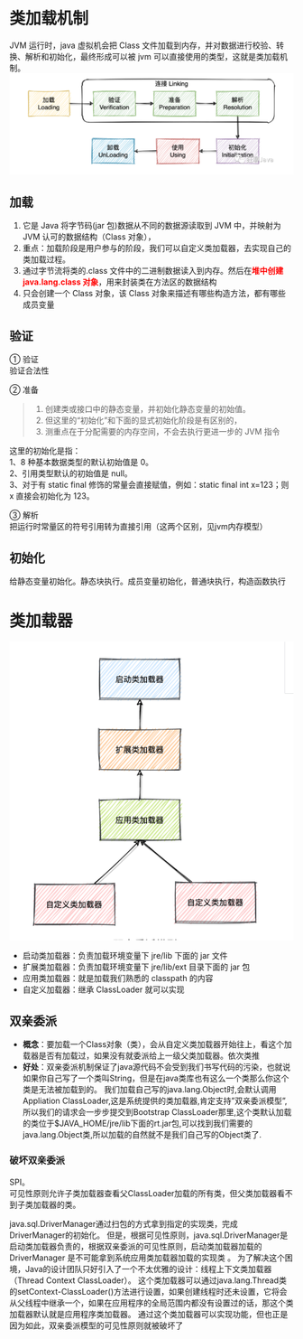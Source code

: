 # 类加载机制
JVM 运行时，java 虚拟机会把 Class 文件加载到内存，并对数据进行校验、转换、解析和初始化，最终形成可以被 jvm 可以直接使用的类型，这就是类加载机制。  
![](../resources/classload.jpg)

## 加载
1. 它是 Java 将字节码(jar 包)数据从不同的数据源读取到 JVM 中，并映射为 JVM 认可的数据结构（Class 对象），
2. 重点：加载阶段是用户参与的阶段，我们可以自定义类加载器，去实现自己的类加载过程。
3. 通过字节流将类的.class 文件中的二进制数据读入到内存。然后在<font color = red>**堆中创建 java.lang.class 对象**</font>，用来封装类在方法区的数据结构
4. 只会创建一个 Class 对象，该 Class 对象来描述有哪些构造方法，都有哪些成员变量

## 验证
① 验证  
验证合法性

② 准备
> 1. 创建类或接口中的静态变量，并初始化静态变量的初始值。
> 2. 但这里的“初始化”和下面的显式初始化阶段是有区别的，
> 3. 测重点在于分配需要的内存空间，不会去执行更进一步的 JVM 指令  

这里的初始化是指：  
1、8 种基本数据类型的默认初始值是 0。  
2、引用类型默认的初始值是 null。  
3、对于有 static final 修饰的常量会直接赋值，例如：static final int x=123；则 x 直接会初始化为 123。

③ 解析  
把运行时常量区的符号引用转为直接引用（这两个区别，见jvm内存模型）

## 初始化
给静态变量初始化。静态块执行。成员变量初始化，普通块执行，构造函数执行

# 类加载器
![](../resources/classload2.jpg)
- 启动类加载器：负责加载环境变量下 jre/lib 下面的 jar 文件
- 扩展类加载器：负责加载环境变量下 jre/lib/ext 目录下面的 jar 包
- 应用类加载器：就是加载我们熟悉的 classpath 的内容
- 自定义加载器：继承 ClassLoader 就可以实现

## 双亲委派
- **概念**：要加载一个Class对象（类），会从自定义类加载器开始往上，看这个加载器是否有加载过，如果没有就委派给上一级父类加载器。依次类推  
- **好处**：双亲委派机制保证了java源代码不会受到我们书写代码的污染，也就说如果你自己写了一个类叫String，但是在java类库也有这么一个类那么你这个类是无法被加载到的。
         我们加载自己写的java.lang.Object时,会默认调用Appliation ClassLoader,这是系统提供的类加载器,肯定支持”双亲委派模型”,所以我们的请求会一步步提交到Bootstrap ClassLoader那里,这个类默认加载的类位于$JAVA_HOME/jre/lib下面的rt.jar包,可以找到我们需要的java.lang.Object类,所以加载的自然就不是我们自己写的Object类了.

### 破坏双亲委派
SPI。  
可见性原则允许子类加载器查看父ClassLoader加载的所有类，但父类加载器看不到子类加载器的类。

java.sql.DriverManager通过扫包的方式拿到指定的实现类，完成 DriverManager的初始化。
但是，根据可见性原则，java.sql.DriverManager是启动类加载器负责的，根据双亲委派的可见性原则，启动类加载器加载的 DriverManager 是不可能拿到系统应用类加载器加载的实现类 。
为了解决这个困境，Java的设计团队只好引入了一个不太优雅的设计：线程上下文类加载器 （Thread Context ClassLoader）。
这个类加载器可以通过java.lang.Thread类的setContext-ClassLoader()方法进行设置，如果创建线程时还未设置，它将会从父线程中继承一个，如果在应用程序的全局范围内都没有设置过的话，那这个类加载器默认就是应用程序类加载器。
通过这个类加载器可以实现功能，但也正是因为如此，双亲委派模型的可见性原则就被破坏了

